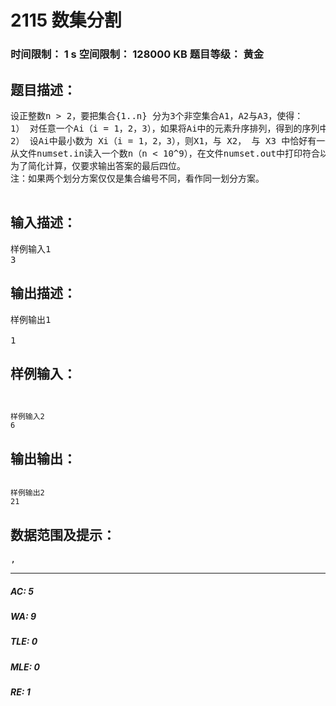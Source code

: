 # 2115 数集分割   
### 时间限制： 1 s     空间限制： 128000 KB     题目等级： 黄金  
## 题目描述：  

<pre>
设正整数n > 2，要把集合{1..n} 分为3个非空集合A1，A2与A3，使得：
1） 对任意一个Ai（i = 1，2，3），如果将Ai中的元素升序排列，得到的序列中的元素是奇偶交替的；
2） 设Ai中最小数为 Xi（i = 1，2，3），则X1，与 X2， 与 X3 中恰好有一个偶数；
从文件numset.in读入一个数n（n < 10^9），在文件numset.out中打印符合以上要求的划分方案数。
为了简化计算，仅要求输出答案的最后四位。
注：如果两个划分方案仅仅是集合编号不同，看作同一划分方案。

</pre>
  
  
## 输入描述：  

<pre>
样例输入1
3
</pre>
  
  
## 输出描述：  

<pre>
样例输出1
1
</pre>
  
  
## 样例输入：  

<pre><code>
  
样例输入2
6
</code></pre>
  
  
## 输出输出：  

<pre><code>
样例输出2
21
</code></pre>
  
  
## 数据范围及提示：  

<pre>
,
</pre>
  
  
***  

##### AC: 5  
##### WA: 9  
##### TLE: 0  
##### MLE: 0  
##### RE: 1  
